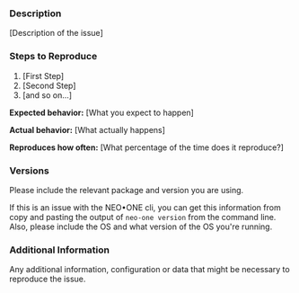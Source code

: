 <!--

Have you read NEO•ONE's Code of Conduct? By filing an Issue, you are expected to comply with it, including treating everyone with respect: https://neo-one.io/docs/code-of-conduct.html

Do you want to ask a question? Are you looking for support? The help page is the best place to start for getting support: https://neo-one.io/help.html

Please also review the documentation at https://neo-one.io/docs/contributing.html#reporting-bugs before reporting a bug.

-->

### Description

[Description of the issue]

### Steps to Reproduce

1. [First Step]
2. [Second Step]
3. [and so on...]

**Expected behavior:** [What you expect to happen]

**Actual behavior:** [What actually happens]

**Reproduces how often:** [What percentage of the time does it reproduce?]

### Versions

Please include the relevant package and version you are using.

If this is an issue with the NEO•ONE cli, you can get this information from copy and pasting the output of `neo-one version` from the command line. Also, please include the OS and what version of the OS you're running.

### Additional Information

Any additional information, configuration or data that might be necessary to reproduce the issue.
